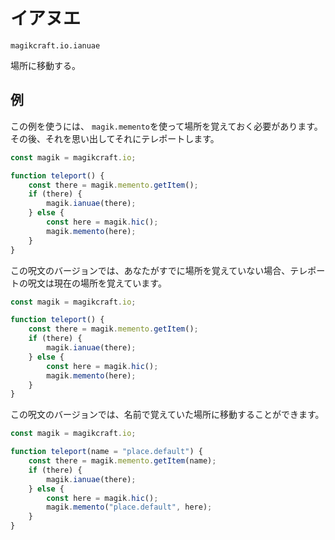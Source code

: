 
# イアヌエ

`magikcraft.io.ianuae`

場所に移動する。

## 例

この例を使うには、 `magik.memento`を使って場所を覚えておく必要があります。その後、それを思い出してそれにテレポートします。

```javascript
const magik = magikcraft.io;

function teleport() {
    const there = magik.memento.getItem();
    if (there) {
        magik.ianuae(there);
    } else {
        const here = magik.hic();
        magik.memento(here);
    }
}
```

この呪文のバージョンでは、あなたがすでに場所を覚えていない場合、テレポートの呪文は現在の場所を覚えています。

```javascript
const magik = magikcraft.io;

function teleport() {
    const there = magik.memento.getItem();
    if (there) {
        magik.ianuae(there);
    } else {
        const here = magik.hic();
        magik.memento(here);
    }
}
```

この呪文のバージョンでは、名前で覚えていた場所に移動することができます。

```javascript
const magik = magikcraft.io;

function teleport(name = "place.default") {
    const there = magik.memento.getItem(name);
    if (there) {
        magik.ianuae(there);
    } else {
        const here = magik.hic();
        magik.memento("place.default", here);
    }
}
```